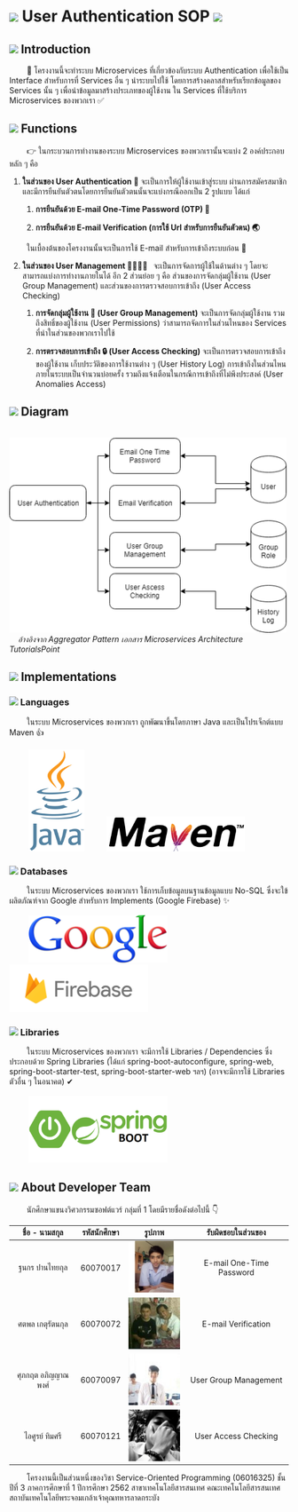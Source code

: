 # ![](https://fonts.gstatic.com/s/i/materialicons/vpn_key/v1/24px.svg) User Authentication SOP ![](https://fonts.gstatic.com/s/i/materialicons/assignment/v1/24px.svg)
## ![](https://fonts.gstatic.com/s/i/materialicons/insert_drive_file/v1/24px.svg) Introduction

&nbsp;&nbsp;&nbsp;&nbsp;&nbsp;&nbsp;&nbsp;&nbsp;📃 โครงงานนี้จะทำระบบ Microservices ที่เกี่ยวข้องกับระบบ Authentication เพื่อใช้เป็น Interface สำหรับการที่ Services อื่น ๆ นำระบบไปใช้ โดยการสร้างคลาสสำหรับเรียกข้อมูลของ Services นั้น ๆ เพื่อนำข้อมูลมาสร้างประเภทของผู้ใช้งาน ใน Services ที่ใช้บริการ Microservices ของพวกเรา ✅

## ![](https://fonts.gstatic.com/s/i/materialicons/settings_applications/v1/24px.svg) Functions
&nbsp;&nbsp;&nbsp;&nbsp;&nbsp;&nbsp;&nbsp;&nbsp;👉 ในกระบวนการทำงานของระบบ Microservices ของพวกเรานั้นจะแบ่ง 2 องค์ประกอบหลัก ๆ คือ
	
  1. <b> ในส่วนของ User Authentication 🔑</b> จะเป็นการให้ผู้ใช้งานเข้าสู่ระบบ ผ่านการสมัครสมาชิกและมีการยืนยันตัวตนโดยการยืนยันตัวตนนั้นจะแบ่งกรณีออกเป็น 2 รูปแบบ ได้แก่ 
	
      1. <b> การยืนยันด้วย E-mail One-Time Password (OTP) 📠 </b>
	
      2. <b> การยืนยันด้วย E-mail Verification (การใช้ Url สำหรับการยืนยันตัวตน) 🌏 </b>

&nbsp;&nbsp;&nbsp;&nbsp;&nbsp;&nbsp;&nbsp;&nbsp;ในเบื้องต้นของโครงงานนั้นจะเป็นการใช้ E-mail สำหรับการเข้าถึงระบบก่อน 🎉

  2. <b> ในส่วนของ User Management 👨‍👨‍👧‍👧 &nbsp;</b> จะเป็นการจัดการผู้ใช้ในด้านต่าง ๆ โดยจะสามารถแบ่งการทำงานภายในได้ อีก 2 ส่วนย่อย ๆ คือ ส่วนของการจัดกลุ่มผู้ใช้งาน (User Group Management) และส่วนของการตรวจสอบการเข้าถึง (User Access Checking)
	
      1. <b> การจัดกลุ่มผู้ใช้งาน 📌 (User Group Management)</b> จะเป็นการจัดกลุ่มผู้ใช้งาน รวมถึงสิทธิ์ของผู้ใช้งาน (User Permissions) ว่าสามารถจัดการในส่วนไหนของ Services ที่นำในส่วนของพวกเราไปใช้
	
      2. <b> การตรวจสอบการเข้าถึง 🔒 (User Access Checking)</b> จะเป็นการตรวจสอบการเข้าถึงของผู้ใช้งาน เก็บประวัติของการใช้งานต่าง ๆ (User History Log) การเข้าถึงในส่วนไหนภายในระบบเป็นจำนวนบ่อยครั้ง รวมถึงแจ้งเตือนในกรณีการเข้าถึงที่ไม่พึงประสงค์ (User Anomalies Access)


## ![](https://fonts.gstatic.com/s/i/materialicons/perm_media/v1/24px.svg) Diagram
&nbsp;&nbsp;&nbsp;&nbsp;&nbsp;&nbsp;&nbsp;&nbsp;<img src="images/AggregatorPatternDiagram.png" width="500" />
<br />
&nbsp;&nbsp;&nbsp;&nbsp;<i>อ้างอิงจาก Aggregator Pattern เอกสาร Microservices Architecture TutorialsPoint</i>

## ![](https://fonts.gstatic.com/s/i/materialicons/bar_chart/v1/24px.svg) Implementations

### ![](https://fonts.gstatic.com/s/i/materialicons/laptop_chromebook/v1/24px.svg) Languages

&nbsp;&nbsp;&nbsp;&nbsp;&nbsp;&nbsp;&nbsp;&nbsp;ในระบบ Microservices ของพวกเรา ถูกพัฒนาขึ้นโดยภาษา Java และเป็นโปรเจ็กต์แบบ Maven 👍
<br />
<br />
&nbsp;&nbsp;&nbsp;&nbsp;&nbsp;&nbsp;&nbsp;&nbsp;
<img src="images/Java.png" width="100" />
&nbsp;&nbsp;&nbsp;&nbsp;&nbsp;&nbsp;&nbsp;&nbsp;
<img src="images/Maven.png" width="250" />

### ![](https://fonts.gstatic.com/s/i/materialicons/memory/v1/24px.svg) Databases

&nbsp;&nbsp;&nbsp;&nbsp;&nbsp;&nbsp;&nbsp;&nbsp;ในระบบ Microservices ของพวกเรา ใช้การเก็บข้อมูลบนฐานข้อมูลแบบ No-SQL ซึ่งจะใข้ผลิตภัณฑ์จาก Google สำหรับการ Implements (Google Firebase) ✨
<br />
<br />
&nbsp;&nbsp;&nbsp;&nbsp;&nbsp;&nbsp;&nbsp;&nbsp;
<img src="images/Google.png" width="250" />
&nbsp;&nbsp;&nbsp;&nbsp;&nbsp;&nbsp;&nbsp;&nbsp;
<img src="images/Firebase.png" width="250" />

### ![](https://fonts.gstatic.com/s/i/materialicons/library_books/v1/24px.svg) Libraries

&nbsp;&nbsp;&nbsp;&nbsp;&nbsp;&nbsp;&nbsp;&nbsp;ในระบบ Microservices ของพวกเรา จะมีการใช้ Libraries / Dependencies ซึ่งประกอบด้วย Spring Libraries (ได้แก่ spring-boot-autoconfigure, spring-web, spring-boot-starter-test, spring-boot-starter-web ฯลฯ) (อาจจะมีการใช้ Libraries ตัวอื่น ๆ ในอนาคต) ✔
<br />
<br />
&nbsp;&nbsp;&nbsp;&nbsp;&nbsp;&nbsp;&nbsp;&nbsp;
<img src="images/Spring.png" width="250" />

## ![](https://fonts.gstatic.com/s/i/materialicons/people/v1/24px.svg) About Developer Team

&nbsp;&nbsp;&nbsp;&nbsp;&nbsp;&nbsp;&nbsp;&nbsp;นักศึกษาแขนงวิศวกรรมซอฟต์แวร์ กลุ่มที่ 1 โดยมีรายชื่อดังต่อไปนี้ 👇


| ชื่อ - นามสกุล | รหัสนักศึกษา |  รูปภาพ | รับผิดชอบในส่วนของ | 
| :--------: | :--------: | :--------: | :--------: |
|   ฐนกร ปานไทยกุล |   60070017   |    ![Ohm](images/Ohm.jpg)   | E-mail One-Time Password |
|   ศตพล เกตุรัตนกุล   |   60070072   |    ![Pao](images/Pao.jpg)   | E-mail Verification |
|   ศุภกฤต อภิญญาณพงศ์   |   60070097   |    ![Ton](images/Ton.jpg)   | User Group Management |
|   ไอศูรย์ ทิมศรี   |   60070121   |    ![Ken](images/Ken.jpg)   | User Access Checking |

&nbsp;&nbsp;&nbsp;&nbsp;&nbsp;&nbsp;&nbsp;&nbsp;โครงงานนี้เป็นส่วนหนึ่งของวิชา Service-Oriented Programming (06016325) ชั้นปีที่ 3 ภาคการศึกษาที่ 1 ปีการศึกษา 2562 สาขาเทคโนโลยีสารสนเทศ คณะเทคโนโลยีสารสนเทศ สถาบันเทคโนโลยีพระจอมเกล้าเจ้าคุณทหารลาดกระบัง
